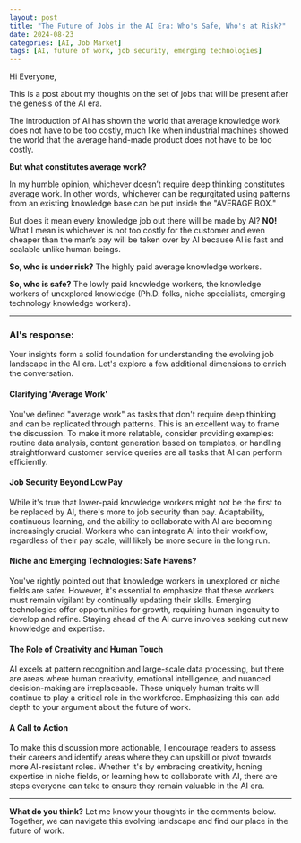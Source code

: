 ```yaml
---
layout: post
title: "The Future of Jobs in the AI Era: Who's Safe, Who's at Risk?"
date: 2024-08-23
categories: [AI, Job Market]
tags: [AI, future of work, job security, emerging technologies]
---
```


Hi Everyone,

This is a post about my thoughts on the set of jobs that will be present after the genesis of the AI era.

The introduction of AI has shown the world that average knowledge work does not have to be too costly, much like when industrial machines showed the world that the average hand-made product does not have to be too costly.

**But what constitutes average work?** 

In my humble opinion, whichever doesn’t require deep thinking constitutes average work. In other words, whichever can be regurgitated using patterns from an existing knowledge base can be put inside the "AVERAGE BOX."

But does it mean every knowledge job out there will be made by AI? **NO!** What I mean is whichever is not too costly for the customer and even cheaper than the man’s pay will be taken over by AI because AI is fast and scalable unlike human beings.

**So, who is under risk?** The highly paid average knowledge workers.

**So, who is safe?** The lowly paid knowledge workers, the knowledge workers of unexplored knowledge (Ph.D. folks, niche specialists, emerging technology knowledge workers).

---

### AI's response:

Your insights form a solid foundation for understanding the evolving job landscape in the AI era. Let's explore a few additional dimensions to enrich the conversation.

#### **Clarifying 'Average Work'**

You've defined "average work" as tasks that don't require deep thinking and can be replicated through patterns. This is an excellent way to frame the discussion. To make it more relatable, consider providing examples: routine data analysis, content generation based on templates, or handling straightforward customer service queries are all tasks that AI can perform efficiently.

#### **Job Security Beyond Low Pay**

While it's true that lower-paid knowledge workers might not be the first to be replaced by AI, there's more to job security than pay. Adaptability, continuous learning, and the ability to collaborate with AI are becoming increasingly crucial. Workers who can integrate AI into their workflow, regardless of their pay scale, will likely be more secure in the long run.

#### **Niche and Emerging Technologies: Safe Havens?**

You've rightly pointed out that knowledge workers in unexplored or niche fields are safer. However, it's essential to emphasize that these workers must remain vigilant by continually updating their skills. Emerging technologies offer opportunities for growth, requiring human ingenuity to develop and refine. Staying ahead of the AI curve involves seeking out new knowledge and expertise.

#### **The Role of Creativity and Human Touch**

AI excels at pattern recognition and large-scale data processing, but there are areas where human creativity, emotional intelligence, and nuanced decision-making are irreplaceable. These uniquely human traits will continue to play a critical role in the workforce. Emphasizing this can add depth to your argument about the future of work.

#### **A Call to Action**

To make this discussion more actionable, I encourage readers to assess their careers and identify areas where they can upskill or pivot towards more AI-resistant roles. Whether it's by embracing creativity, honing expertise in niche fields, or learning how to collaborate with AI, there are steps everyone can take to ensure they remain valuable in the AI era.

---

**What do you think?** Let me know your thoughts in the comments below. Together, we can navigate this evolving landscape and find our place in the future of work.

